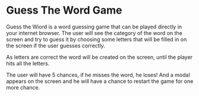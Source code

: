 # Guess The Word Game

Guess the Wiord is a word guessing game that can be played directly in your internet browser. The user will see the category of the word on the screen and try to guess it by choosing some letters that will be filled in on the screen if the user guesses correctly.

As letters are correct the word will be created on the screen, until the player hits all the letters.

The user will have 5 chances, if he misses the word, he loses! And a modal appears on the screen and he will have a chance to restart the game for one more chance.
 
